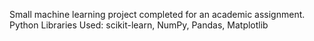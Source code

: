 Small machine learning project completed for an academic assignment. 
Python Libraries Used: scikit-learn, NumPy, Pandas, Matplotlib
